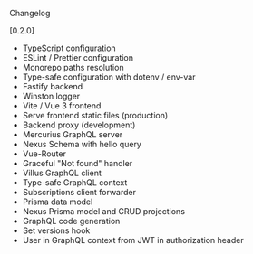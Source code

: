  Changelog

[0.2.0]
- TypeScript configuration
- ESLint / Prettier configuration
- Monorepo paths resolution
- Type-safe configuration with dotenv / env-var
- Fastify backend
- Winston logger
- Vite / Vue 3 frontend
- Serve frontend static files (production)
- Backend proxy (development)
- Mercurius GraphQL server
- Nexus Schema with hello query
- Vue-Router
- Graceful "Not found" handler
- Villus GraphQL client
- Type-safe GraphQL context
- Subscriptions client forwarder
- Prisma data model
- Nexus Prisma model and CRUD projections
- GraphQL code generation
- Set versions hook
- User in GraphQL context from JWT in authorization header
